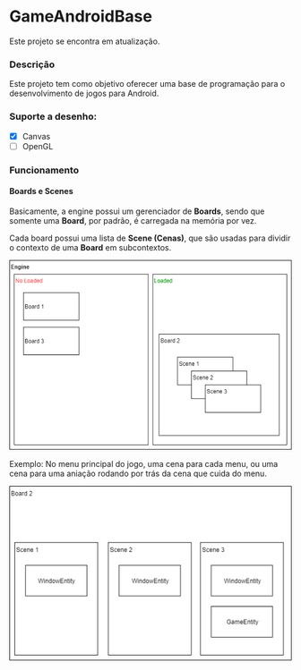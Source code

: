# GameAndroidBase

Este projeto se encontra em atualização.

### Descrição

Este projeto tem como objetivo oferecer uma base de programação para o desenvolvimento de jogos para Android.

### Suporte a desenho:
- [X] Canvas
- [ ] OpenGL

### Funcionamento
#### **Boards** e **Scenes**
Basicamente, a engine possui um gerenciador de **Boards**, sendo que somente uma **Board**, por padrão, é carregada na memória por vez.

Cada board possui uma lista de **Scene (Cenas)**, que são usadas para dividir o contexto de uma **Board** em subcontextos.

![](Misc/basicWorking.png)

Exemplo: No menu principal do jogo, uma cena para cada menu, ou uma cena para uma aniação rodando por trás da cena que cuida do menu.

![](Misc/basicWorking2.png)


